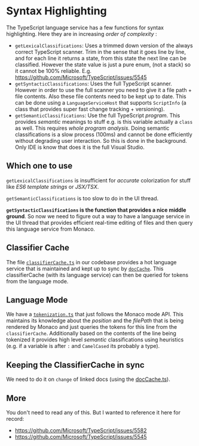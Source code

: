 # Syntax Highlighting
The TypeScript language service has a few functions for syntax highlighting. Here they are in increasing *order of complexity* :

* `getLexicalClassifications`: Uses a trimmed down version of the always correct TypeScript scanner. Trim in the sense that it goes line by line, and for each line it returns a state, from this state the next line can be classified. However the state value is just a pure enum, (not a stack) so it cannot be 100% reliable. E.g. https://github.com/Microsoft/TypeScript/issues/5545
* `getSyntacticClassifications`: Uses the full TypeScript scanner. However in order to use the full scanner you need to give it a file path + file contents. Also these file contents need to be kept up to date. This can be done using a `LanguageServiceHost` that supports `ScriptInfo` (a class that provides super fast change tracking + versioning).
* `getSemanticClassifications`: Use the full TypeScript *program*. This provides *semantic* meanings to stuff e.g. is this variable actually a `class` as well. This requires *whole program analysis*. Doing semantic classifications is a slow process (100ms) and cannot be done efficiently without degrading user interaction. So this is done in the background. Only IDE is know that does it is the full Visual Studio.

## Which one to use
`getLexicalClassifications` is insufficient for *accurate* colorization for stuff like *ES6 template strings* or *JSX/TSX*.

`getSemanticClassifications` is too slow to do in the UI thread.

**`getSyntacticClassifications` is the function that provides a nice middle ground**. So now we need to figure out a way to have a language service in the UI thread that provides efficient real-time editing of files and then query this language service from Monaco.

## Classifier Cache
The file [`classifierCache.ts`][classifierCache.ts] in our codebase provides a hot language service that is maintained and kept up to sync by [`docCache`][docCache]. This classifierCache (with its language service) can then be queried for tokens from the language mode.

## Language Mode
We have a [`tokenization.ts`][tokenization.ts] that just follows the Monaco mode API. This maintains its knowledge about the *position* and the *filePath* that is being rendered by Monaco and just queries the tokens for this line from the `classifierCache`. Additionally based on the contents of the line being tokenized it provides  high level *semantic* classifications using heuristics (e.g. if a variable is after `:` and `CamelCased` its probably a type).

## Keeping the ClassifierCache in sync
We need to do it on `change` of linked docs (using the [docCache.ts][docCache]).

## More
You don't need to read any of this. But I wanted to reference it here for record:

* https://github.com/Microsoft/TypeScript/issues/5582
* https://github.com/Microsoft/TypeScript/issues/5545

[classifierCache.ts]:https://github.com/johnpaularthur/spork/blob/master/src/app/monaco/model/classifierCache.ts
[docCache]:[https://github.com/johnpaularthur/spork/blob/master/src/app/monaco/model/docCache.ts]
[tokenization.ts]:https://github.com/johnpaularthur/spork/blob/master/src/app/monaco/languages/typescript/tokenization.ts
